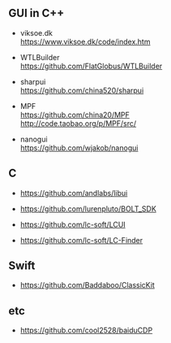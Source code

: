 ## GUI in C++
* viksoe.dk  
https://www.viksoe.dk/code/index.htm  

* WTLBuilder  
https://github.com/FlatGlobus/WTLBuilder    

* sharpui  
https://github.com/china520/sharpui  

* MPF  
https://github.com/china20/MPF  
http://code.taobao.org/p/MPF/src/  

* nanogui  
https://github.com/wjakob/nanogui  

## C
* https://github.com/andlabs/libui  

* https://github.com/lurenpluto/BOLT_SDK  

* https://github.com/lc-soft/LCUI  

* https://github.com/lc-soft/LC-Finder  

## Swift  
* https://github.com/Baddaboo/ClassicKit  

## etc  
* https://github.com/cool2528/baiduCDP  

